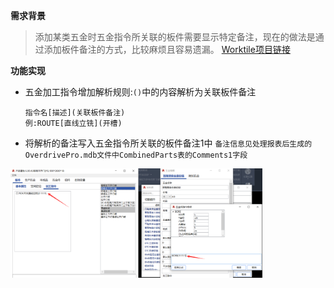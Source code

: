 **需求背景**
>添加某类五金时五金指令所关联的板件需要显示特定备注，现在的做法是通过添加板件备注的方式，比较麻烦且容易遗漏。
[Worktile项目链接](https://dmsoft.worktile.com/mission/projects/5e377e8ae727c16b0f47a3cf/tasks/5ea4e27bc5de12753c09f176)

**功能实现**
- 五金加工指令增加解析规则:```()```中的内容解析为关联板件备注
    ```
    指令名[描述](关联板件备注)
    例:ROUTE[直线立铣](开槽)
    ```
- 将解析的备注写入五金指令所关联的板件备注1中
    ```备注信息见处理报表后生成的OverdrivePro.mdb文件中CombinedParts表的Comments1字段```

<img src="images\五金指令备注.png" width="80%"/>

